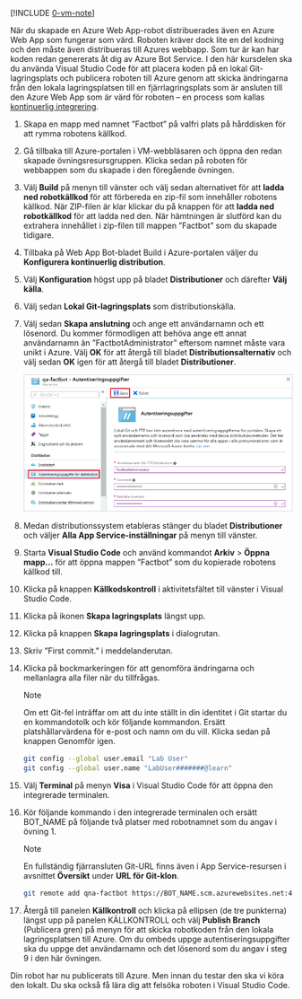 [!INCLUDE [0-vm-note](0-vm-note.md)]

När du skapade en Azure Web App-robot distribuerades även en Azure Web App som fungerar som värd. Roboten kräver dock lite en del kodning och den måste även distribueras till Azures webbapp. Som tur är kan har koden redan genererats åt dig av Azure Bot Service. I den här kursdelen ska du använda Visual Studio Code för att placera koden på en lokal Git-lagringsplats och publicera roboten till Azure genom att skicka ändringarna från den lokala lagringsplatsen till en fjärrlagringsplats som är ansluten till den Azure Web App som är värd för roboten – en process som kallas [kontinuerlig integrering](https://wikipedia.org/wiki/Continuous_integration).

1. Skapa en mapp med namnet ”Factbot” på valfri plats på hårddisken för att rymma robotens källkod.

1. Gå tillbaka till Azure-portalen i VM-webbläsaren och öppna den redan skapade övningsresursgruppen. Klicka sedan på roboten för webbappen som du skapade i den föregående övningen.

1. Välj **Build** på menyn till vänster och välj sedan alternativet för att **ladda ned robotkällkod** för att förbereda en zip-fil som innehåller robotens källkod. När ZIP-filen är klar klickar du på knappen för att **ladda ned robotkällkod** för att ladda ned den. När hämtningen är slutförd kan du extrahera innehållet i zip-filen till mappen ”Factbot” som du skapade tidigare.

1. Tillbaka på Web App Bot-bladet Build i Azure-portalen väljer du **Konfigurera kontinuerlig distribution**.

1. Välj **Konfiguration** högst upp på bladet **Distributioner** och därefter **Välj källa**.

1. Välj sedan **Lokal Git-lagringsplats** som distributionskälla.

1. Välj sedan **Skapa anslutning** och ange ett användarnamn och ett lösenord. Du kommer förmodligen att behöva ange ett annat användarnamn än ”FactbotAdministrator” eftersom namnet måste vara unikt i Azure. Välj **OK** för att återgå till bladet **Distributionsalternativ** och välj sedan **OK** igen för att återgå till bladet **Distributioner**.

    ![Skärmbild av Azure-portalen med den nya robotens App Service-blad som visar skärmen Autentiseringsuppgifter för distribution, med menyalternativet Autentiseringsuppgifter för distribution och knappen Spara markerat.](../media/4-portal-enter-ci-creds.png)

1. Medan distributionssystem etableras stänger du bladet **Distributioner** och väljer **Alla App Service-inställningar** på menyn till vänster.

1. Starta **Visual Studio Code** och använd kommandot **Arkiv** > **Öppna mapp...** för att öppna mappen ”Factbot” som du kopierade robotens källkod till.

1. Klicka på knappen **Källkodskontroll** i aktivitetsfältet till vänster i Visual Studio Code.

1. Klicka på ikonen **Skapa lagringsplats** längst upp.

1. Klicka på knappen **Skapa lagringsplats** i dialogrutan.

1. Skriv ”First commit.” i meddelanderutan.

1. Klicka på bockmarkeringen för att genomföra ändringarna och mellanlagra alla filer när du tillfrågas.

    > [!NOTE]
    > Om ett Git-fel inträffar om att du inte ställt in din identitet i Git startar du en kommandotolk och kör följande kommandon. Ersätt platshållarvärdena för e-post och namn om du vill. Klicka sedan på knappen Genomför igen.
    >
    > ```bash
    > git config --global user.email "Lab User"
    > git config --global user.name "LabUser#######@learn"
    > ```

1. Välj **Terminal** på menyn **Visa** i Visual Studio Code för att öppna den integrerade terminalen.

1. Kör följande kommando i den integrerade terminalen och ersätt BOT_NAME på följande två platser med robotnamnet som du angav i övning 1.

    > [!NOTE]
    > En fullständig fjärransluten Git-URL finns även i App Service-resursen i avsnittet **Översikt** under **URL för Git-klon**.

    ```bash
    git remote add qna-factbot https://BOT_NAME.scm.azurewebsites.net:443/BOT_NAME.git
    ```

1. Återgå till panelen **Källkontroll** och klicka på ellipsen (de tre punkterna) längst upp på panelen KÄLLKONTROLL och välj **Publish Branch** (Publicera gren) på menyn för att skicka robotkoden från den lokala lagringsplatsen till Azure. Om du ombeds uppge autentiseringsuppgifter ska du uppge det användarnamn och det lösenord som du angav i steg 9 i den här övningen.

Din robot har nu publicerats till Azure. Men innan du testar den ska vi köra den lokalt. Du ska också få lära dig att felsöka roboten i Visual Studio Code.
